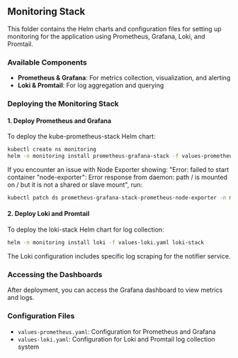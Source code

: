 ## Monitoring Stack

This folder contains the Helm charts and configuration files for setting up monitoring for the application using Prometheus, Grafana, Loki, and Promtail.

### Available Components
- **Prometheus & Grafana**: For metrics collection, visualization, and alerting
- **Loki & Promtail**: For log aggregation and querying

### Deploying the Monitoring Stack

#### 1. Deploy Prometheus and Grafana

To deploy the kube-prometheus-stack Helm chart:

```sh
kubectl create ns monitoring
helm -n monitoring install prometheus-grafana-stack -f values-prometheus.yaml kube-prometheus-stack
```

If you encounter an issue with Node Exporter showing: "Error: failed to start container "node-exporter": Error response from daemon: path / is mounted on / but it is not a shared or slave mount", run:

```sh
kubectl patch ds prometheus-grafana-stack-prometheus-node-exporter -n monitoring --type "json" -p '[{"op": "remove", "path" : "/spec/template/spec/containers/0/volumeMounts/2/mountPropagation"}]'
```

#### 2. Deploy Loki and Promtail

To deploy the loki-stack Helm chart for log collection:

```sh
helm -n monitoring install loki -f values-loki.yaml loki-stack
```

The Loki configuration includes specific log scraping for the notifier service.

### Accessing the Dashboards

After deployment, you can access the Grafana dashboard to view metrics and logs.

### Configuration Files

- `values-prometheus.yaml`: Configuration for Prometheus and Grafana
- `values-loki.yaml`: Configuration for Loki and Promtail log collection system